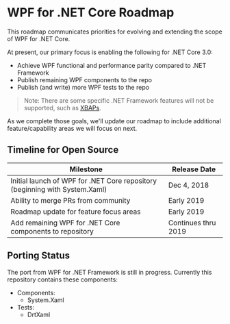 # WPF for .NET Core Roadmap

This roadmap communicates priorities for evolving and extending the scope of WPF for .NET Core.

At present, our primary focus is enabling the following for .NET Core 3.0:

* Achieve WPF functional and performance parity compared to .NET Framework
* Publish remaining WPF components to the repo
* Publish (and write) more WPF tests to the repo

> Note: There are some specific .NET Framework features will not be supported, such as [XBAPs](https://docs.microsoft.com/dotnet/framework/wpf/app-development/wpf-xaml-browser-applications-overview).

As we complete those goals, we'll update our roadmap to include additional feature/capability areas we will focus on next.

## Timeline for Open Source
| Milestone | Release Date |
|---|---|
|Initial launch of WPF for .NET Core repository (beginning with System.Xaml)|Dec 4, 2018|
|Ability to merge PRs from community|Early 2019|
|Roadmap update for feature focus areas|Early 2019|
|Add remaining WPF for .NET Core components to repository|Continues thru 2019|

## Porting Status

The port from WPF for .NET Framework is still in progress. Currently this repository contains these components:

* Components:
  * System.Xaml
* Tests:
  * DrtXaml
